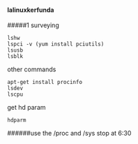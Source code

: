 #### lalinuxkerfunda
#####1 surveying
```
lshw
lspci -v (yum install pciutils)
lsusb
lsblk
```
other commands
```
apt-get install procinfo
lsdev
lscpu
```
get hd param
```
hdparm
```
######use the /proc and /sys
stop at 6:30
